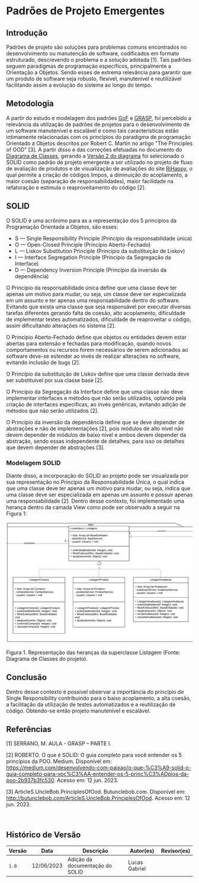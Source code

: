 # Padrões de Projeto Emergentes

## Introdução

Padrões de projeto são soluções para problemas comuns encontrados no desenvolvimento ou manutenção de software, codificados em formato estruturado, descrevendo o problema e a solução adotada [1]. Tais padrões seguem paradigmas de programação específicos, principalmente a Orientação a Objetos. Sendo esses de extrema relevância para garantir que um produto de software seja robusto, flexível, manutenível e reutilizável facilitando assim a evolução do sistema ao longo do tempo.

## Metodologia

A partir do estudo e modelagem dos padrões [GoF](../back/gof.md) e [GRASP](../back/grasp.md), foi percebido a relevância da utilização de padrões de projetos para o desenvolvimento de um software manutenível e escalável e como tais características estão intimamente relacionadas com os princípios do paradigma de programação Orientado a Objetos descritos por Robert C. Martin no artigo "The Principles of OOD" [3]. A partir disso e das correções efetuadas no documento do [Diagrama de Classes](../../2.modelagem/estatica/diagramadeclasses.md), gerando a [Versão 2 do diagrama](../../2.modelagem/estatica/diagramadeclasses.md#versão-2) foi selecionado o SOLID como padrão de projeto emergente a ser utilizado no projeto de fluxo de avaliação de produtos e de visualização de avaliações do site [RiHappy](https://www.rihappy.com.br/), o qual permite a criação de códigos limpos, a diminuição do acoplamento, a maior coesão (separação de responsabilidades), maior facilidade na refatoração e estimula o reaproveitamento do código [2].

## SOLID

O SOLID é uma acrônimo para as a representação dos 5 princípios da Programação Orientada a Objetos, são esses:


- S — Single Responsibility Principle (Princípio da responsabilidade única)
- O — Open-Closed Principle (Princípio Aberto-Fechado)
- L — Liskov Substitution Principle (Princípio da substituição de Liskov)
- I — Interface Segregation Principle (Princípio da Segregação da Interface)
- D — Dependency Inversion Principle (Princípio da inversão da dependência)

O Princípio da responsabilidade única define que uma classe deve ter apenas um motivo para mudar, ou seja, um classe deve ser especializada em um assunto e ter apenas uma responsabilidade dentro do software. Evitando que exista uma classe que seja responsável por executar diversas tarefas diferentes gerando falta de coesão, alto acoplamento, dificuldade de implementar testes automatizados, dificuldade de reaproveitar o código, assim dificultando alterações no sistema [2].

O Princípio Aberto-Fechado define que objetos ou entidades devem estar abertas para extensão e fechadas para modificação, quando novos comportamentos ou recursos forem necessários de serem adicionados ao software deve-se estender ao invés de realizar alterações no software, evitando inclusão de bugs [2].

O Princípio da substituição de Liskov define que uma classe derivada deve ser substituível por sua classe base [2].

O Princípio da Segregação da Interface define que uma classe não deve implementar interfaces e métodos que não serão utilizados, optando pela criação de interfaces específicas, ao invés genéricas, evitando adição de métodos que não serão utilizados [2].

O Princípio da inversão da dependência define que se deve depender de abstrações e não de implementações [2], pois módulos de alto nível não devem depender de módulos de baixo nível e ambos devem depender da abstração, sendo essas independente de detalhes, para isso os detalhes que devem depender de abstrações [3].

### Modelagem SOLID

Diante disso, a incorporação do SOLID ao projeto pode ser visualizada por sua representação no Princípio da Responsabilidade Única, o qual indica que uma classe deve ter apenas um motivo para mudar, ou seja, indica que uma classe deve ser especializada em apenas um assunto e possuir apenas uma responsabilidade [2]. Dentro desse contexto, foi implementado uma herança dentro da camada View como pode ser observado a seguir na Figura 1:

![Figura 1](../assets/padroesdeprojeto/padraoSOLID.png)
<p class="legenda">   Figura 1. Representação das heranças da superclasse Listagem (Fonte: Diagrama de Classes do projeto). </p>

<!-- 
### Implementação SOLID


A implementação pode ser observada no trecho de código a seguir em Java, demonstrando a implementação da herança para permitir a utilização de uma classe de acordo com o tipo de lista utilizada (ListagemCompra, ListagemProduto, ListagemAvaliacao)

[](trechoCodigoSOLID.java ':include :type=code')
<p class="legenda">Trecho de Código 1: Implementação do SOLID  em Java.</p>

O trecho de [código](./trechoCodigoSOLID.java) acima mostra a implementação do Princípio da responsabilidade única do SOLID em Java:

Essa é a saída esperada para execução do código:

![](./assets/saida_esperada_SOLID.png) -->

## Conclusão

Dentro desse contexto é possível observar a importância do princípio de Single Responsibility contribuindo para o baixo acoplamento, a alta coesão, a facilitação da utilização de testes automatizados e a reutilização de código. Obtendo-se então projeto manutenível e escalável. 


## Referências


[1] SERRANO, M. AULA - GRASP – PARTE I.


[2] ROBERTO. O que é SOLID: O guia completo para você entender os 5 princípios da POO. Medium. Disponível em: <https://medium.com/desenvolvendo-com-paixao/o-que-%C3%A9-solid-o-guia-completo-para-voc%C3%AA-entender-os-5-princ%C3%ADpios-da-poo-2b937b3fc530>. Acesso em: 12 jun. 2023.


[3] ArticleS.UncleBob.PrinciplesOfOod. Butunclebob.com. Disponível em: <http://butunclebob.com/ArticleS.UncleBob.PrinciplesOfOod>. Acesso em: 12 jun. 2023.


‌
## Histórico de Versão


| Versão | Data       | Descrição                       | Autor(es)     | Revisor(es) |
| ------ | ---------- | ------------------------------- | ------------- | ----------- |
| `1.0`  | 12/06/2023 | Adição da documentação do SOLID | Lucas Gabriel |             |




